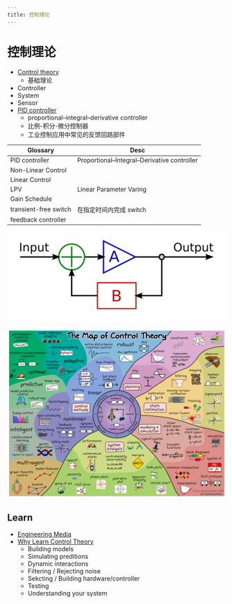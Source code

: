 ```yaml
---
title: 控制理论
---
```


# 控制理论

- [Control theory](https://en.wikipedia.org/wiki/Control_theory)
  - 基础理论
- Controller
- System
- Sensor
- [PID controller](https://en.wikipedia.org/wiki/PID_controller)
  - proportional–integral–derivative controller
  - 比例-积分-微分控制器
  - 工业控制应用中常见的反馈回路部件

| Glossary              | Desc                                        |
| --------------------- | ------------------------------------------- |
| PID controller        | Proportional–Integral–Derivative controller |
| Non-Linear Control    |
| Linear Control        |
| LPV                   | Linear Parameter Varing                     |
| Gain Schedule         |
| transient-free switch | 在指定时间内完成 switch                     |
| feedback controller   |

![](./IdealFeedbackModel.svg)

![](./ControlMap.v4.png)

## Learn

- [Engineering Media](https://engineeringmedia.com/videos)
- [Why Learn Control Theory](https://youtu.be/oBc_BHxw78s)
  - Building models
  - Simulating preditions
  - Dynamic interactions
  - Filtering / Rejecting noise
  - Sekcting / Building hardware/controller
  - Testing
  - Understanding your system
